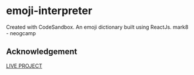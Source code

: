 # emoji-interpreter
Created with CodeSandbox. An emoji dictionary built using ReactJs.
mark8 - neogcamp

## Acknowledgement
[LIVE PROJECT](https://github.com/Kevin-Solomon/emoji-interpreter)
